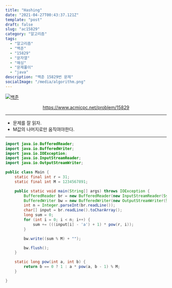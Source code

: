 ```yaml
---
title: "Hashing"
date: "2021-04-27T00:43:37.121Z"
template: "post"
draft: false
slug: "ac15829"
category: "알고리즘"
tags:
  - "알고리즘"
  - "백준"
  - "15829"
  - "문자열"
  - "해싱"
  - "문제풀이"
  - "java"
description: "백준 15829번 문제"
socialImage: "/media/algorithm.png"
---
```


[![백준](https://d2gd6pc034wcta.cloudfront.net/images/logo@2x.png)](https://www.acmicpc.net/problem/15829)
<div style="text-align:center"><a href="https://www.acmicpc.net/problem/15829">https://www.acmicpc.net/problem/15829</a></div>

---

- 문제를 잘 읽자.
- M값의 나머지로만 움직여야한다.

---

```java
import java.io.BufferedReader;
import java.io.BufferedWriter;
import java.io.IOException;
import java.io.InputStreamReader;
import java.io.OutputStreamWriter;

public class Main {
    static final int r = 31;
    static final int M = 1234567891;

    public static void main(String[] args) throws IOException {
        BufferedReader br = new BufferedReader(new InputStreamReader(System.in));
        BufferedWriter bw = new BufferedWriter(new OutputStreamWriter(System.out));
        int n = Integer.parseInt(br.readLine());
        char[] input = br.readLine().toCharArray();
        long sum = 0;
        for (int i = 0; i < n; i++) {
            sum += (((input[i] - 'a') + 1) * pow(r, i));
        }

        bw.write((sum % M) + "");

        bw.flush();
    }

    static long pow(int a, int b) {
        return b == 0 ? 1 : a * pow(a, b - 1) % M;
    }

}
```